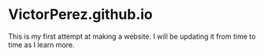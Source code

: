 VictorPerez.github.io
=====================
This is my first attempt at making a website. I will be updating it from time to time as I learn more. 
